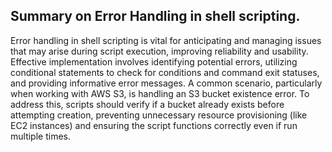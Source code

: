 ## Summary on Error Handling in shell scripting. 

Error handling in shell scripting is vital for anticipating and managing issues that may arise during script execution, improving reliability and usability. Effective implementation involves identifying potential errors, utilizing conditional statements to check for conditions and command exit statuses, and providing informative error messages. A common scenario, particularly when working with AWS S3, is handling an S3 bucket existence error. To address this, scripts should verify if a bucket already exists before attempting creation, preventing unnecessary resource provisioning (like EC2 instances) and ensuring the script functions correctly even if run multiple times.